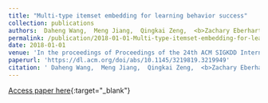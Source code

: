 ```yaml
---
title: "Multi-type itemset embedding for learning behavior success"
collection: publications
authors:  Daheng Wang,  Meng Jiang,  Qingkai Zeng,  <b>Zachary Eberhart</b>, and  Nitesh Chawla
permalink: /publication/2018-01-01-Multi-type-itemset-embedding-for-learning-behavior-success
date: 2018-01-01
venue: 'In the proceedings of Proceedings of the 24th ACM SIGKDD International Conference on Knowledge Discovery &amp; Data Mining'
paperurl: 'https://dl.acm.org/doi/abs/10.1145/3219819.3219949'
citation: ' Daheng Wang,  Meng Jiang,  Qingkai Zeng,  <b>Zachary Eberhart</b>,  Nitesh Chawla, &quot;Multi-type itemset embedding for learning behavior success.&quot; In the proceedings of Proceedings of the 24th ACM SIGKDD International Conference on Knowledge Discovery &amp; Data Mining, 2018.'
---
```

[Access paper here](https://dl.acm.org/doi/abs/10.1145/3219819.3219949){:target="_blank"}
